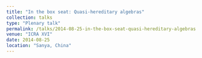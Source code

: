 ```yaml
---
title: "In the box seat: Quasi-hereditary algebras"
collection: talks
type: "Plenary talk"
permalink: /talks/2014-08-25-in-the-box-seat-quasi-hereditary-algebras
venue: "ICRA XVI"
date: 2014-08-25
location: "Sanya, China"
---
```


